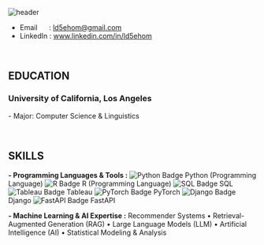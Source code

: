 ![header](https://capsule-render.vercel.app/api?type=waving&height=260&color=2774AE&text=Taewook%20Park&textBg=false&fontAlign=50&fontAlignY=40&animation=twinkling&fontColor=FFD100&desc=Software%20Developer&descAlign=68)
<!--https://capsule-render.vercel.app/-->

- Email &nbsp;&nbsp;&nbsp;&nbsp; : ld5ehom@gmail.com
- LinkedIn : www.linkedin.com/in/ld5ehom
<br>

<h2>
  EDUCATION
</h2>
  <h3>University of California, Los Angeles &nbsp;&nbsp; </h3>  
<p>- Major: Computer Science & Linguistics </p>

<br>
    
<h2>
  SKILLS
</h2>

<strong>- Programming Languages & Tools :</strong>
<img src="https://img.shields.io/badge/Python-3776AB?style=flat-square&logo=Python&logoColor=white" alt="Python Badge"/> Python (Programming Language)
<img src="https://img.shields.io/badge/R-276DC3?style=flat-square&logo=R&logoColor=white" alt="R Badge"/> R (Programming Language)
<img src="https://img.shields.io/badge/SQL-336791?style=flat-square&logo=postgresql&logoColor=white" alt="SQL Badge"/> SQL
<img src="https://img.shields.io/badge/Tableau-E97627?style=flat-square&logo=Tableau&logoColor=white" alt="Tableau Badge"/> Tableau
<img src="https://img.shields.io/badge/PyTorch-EE4C2C?style=flat-square&logo=pytorch&logoColor=white" alt="PyTorch Badge"/> PyTorch
<img src="https://img.shields.io/badge/Django-092E20?style=flat-square&logo=Django&logoColor=white" alt="Django Badge"/> Django
<img src="https://img.shields.io/badge/FastAPI-009688?style=flat-square&logo=FastAPI&logoColor=white" alt="FastAPI Badge"/> FastAPI

<strong>- Machine Learning & AI Expertise :</strong>
Recommender Systems • Retrieval-Augmented Generation (RAG) • Large Language Models (LLM) • Artificial Intelligence (AI) • Statistical Modeling & Analysis
